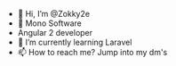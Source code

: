 - 👋 Hi, I’m @Zokky2e
- 💼 Mono Software
- Angular 2 developer
- 🌱 I’m currently learning Laravel
- 📫 How to reach me? Jump into my dm's

<!---
Zokky2e/Zokky2e is a ✨ special ✨ repository because its `README.md` (this file) appears on your GitHub profile.
You can click the Preview link to take a look at your changes.
--->
